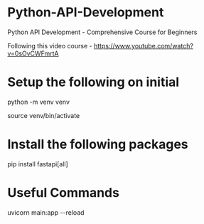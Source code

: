 # Python-API-Development
 Python API Development - Comprehensive Course for Beginners


 Following this video course - https://www.youtube.com/watch?v=0sOvCWFmrtA




# Setup the following on initial
python -m venv venv

source venv/bin/activate


# Install the following packages
pip install fastapi[all]


# Useful Commands
uvicorn main:app --reload